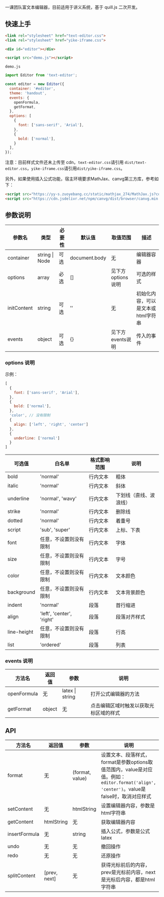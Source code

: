 一课团队富文本编辑器，目前适用于讲义系统，基于 quill.js 二次开发。

## 快速上手

```html
<link rel="stylesheet" href="text-editor.css">
<link rel="stylesheet" href="yike-iframe.css">

<div id="editor"></div>

<script src="demo.js"></script>
```

`demo.js`

```javascript
import Editor from 'text-editor';

const editor = new Editor({
  container: '#editor',
  theme: 'handout',
  events: {
    openFormula,
    getFormat,
  },
  options: [
    {
      font: ['sans-serif', 'Arial'],
    },
    {
      bold: ['normal'],
    }
  ],
});
```

注意：目前样式文件还未上传至 cdn，`text-editor.css`请引用 `dist/text-editor.css`，`yike-iframe.css`请引用`dist/yike-iframe.css`。

另外，如果使用插入公式功能，宿主环境要求MathJax、canvg第三方库，参考如下：

```html
<script src="https://yy-s.zuoyebang.cc/static/mathjax_274/MathJax.js?config=default-full-min"></script>
<script src="https://cdn.jsdelivr.net/npm/canvg/dist/browser/canvg.min.js"></script>
```

## 参数说明

| 参数名      | 类型           | 必要性 | 默认值        | 取值范围          | 描述                               |
| ----------- | -------------- | ------ | ------------- | ----------------- | ---------------------------------- |
| container   | string \| Node | 可选   | document.body | 无                | 编辑器容器                         |
| options     | array          | 必选   | []            | 见下方options说明 | 可选的样式                         |
| initContent | string         | 可选   | ''            | 无                | 初始化内容，可以是文本或html字符串 |
| events      | object         | 可选   | {}            | 见下方events说明  | 传入的事件                         |

### options 说明

示例：

```javascript
[
  {
    font: ['sans-serif', 'Arial'],
  },
  {
    bold: ['normal'],
  },
  'color', // 没有限制
  {
    align: ['left', 'right', 'center']
  },
  {
    underline: ['normal']
  }
]
```



| 可选值      | 白名单                    | 格式影响范围 | 说明                   |
| ----------- | ------------------------- | ------------ | ---------------------- |
| bold        | 'normal'                  | 行内文本     | 粗体                   |
| italic      | 'normal'                  | 行内文本     | 斜体                   |
| underline   | 'normal', 'wavy'          | 行内文本     | 下划线（直线、波浪线） |
| strike      | 'normal'                  | 行内文本     | 删除线                 |
| dotted      | 'normal'                  | 行内文本     | 着重号                 |
| script      | 'sub', 'super'            | 行内文本     | 上标、下表             |
| font        | 任意，不设置则没有限制    | 行内文本     | 字体                   |
| size        | 任意，不设置则没有限制    | 行内文本     | 字号                   |
| color       | 任意，不设置则没有限制    | 行内文本     | 文本颜色               |
| background  | 任意，不设置则没有限制    | 行内文本     | 文本背景颜色           |
| indent      | 'normal'                  | 段落         | 首行缩进               |
| align       | 'left', 'center', 'right' | 段落         | 段落对齐样式           |
| line-height | 任意，不设置则没有限制    | 段落         | 行高                   |
| list        | 'ordered'                 | 段落         | 列表                   |

### events 说明

| 方法名      | 返回值 | 参数            | 说明                                   |
| ----------- | ------ | --------------- | -------------------------------------- |
| openFormula | 无     | latex \| string | 打开公式编辑器的方法                   |
| getFormat   | object | 无              | 点击编辑区域时触发以获取光标区域的样式 |

## API

| 方法名        | 返回值       | 参数            | 说明                                                         |
| ------------- | ------------ | --------------- | ------------------------------------------------------------ |
| format        | 无           | (format, value) | 设置文本、段落样式，format是参数options取值范围内，value是对应值。例如：`editor.format('align', 'center')`。value是false时，取消对应样式 |
| setContent    | 无           | htmlString      | 设置编辑器内容，参数是html字符串                             |
| getContent    | htmlString   | 无              | 获取编辑器内容                                               |
| insertFormula | 无           | string          | 插入公式，参数是公式latex                                    |
| undo          | 无           | 无              | 撤回操作                                                     |
| redo          | 无           | 无              | 还原操作                                                     |
| splitContent  | [prev, next] | 无              | 获得光标前后的内容，prev是光标前内容，next是光标后内容，都是html字符串 |


